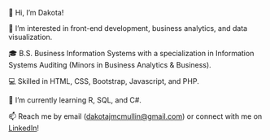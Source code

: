 👋 Hi, I’m Dakota!

👀 I’m interested in front-end development, business analytics, and data visualization.

🎓 B.S. Business Information Systems with a specialization in Information Systems Auditing (Minors in Business Analytics & Business).

💻 Skilled in HTML, CSS, Bootstrap, Javascript, and PHP.

🌱 I’m currently learning R, SQL, and C#.

📫 Reach me by email (dakotajmcmullin@gmail.com) or connect with me on <a href="https://www.linkedin.com/in/dakota-m">LinkedIn</a>!

<!---
dakotaydg/dakotaydg is a ✨ special ✨ repository because its `README.md` (this file) appears on your GitHub profile.
You can click the Preview link to take a look at your changes.
--->
